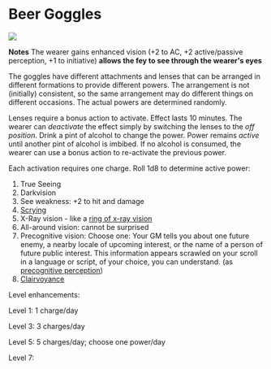# Beer Goggles

![](https://i.imgur.com/aitlVw6.jpg)

**Notes**
The wearer gains enhanced vision (+2 to AC, +2 active/passive perception, +1 to initiative) **allows the fey to see through the wearer's eyes**

The goggles have different attachments and lenses that can be arranged in different formations to provide different powers. The arrangement is not (initially) consistent, so the same arrangement may do different things on different occasions. The actual powers are determined randomly.

Lenses require a bonus action to activate. Effect lasts 10 minutes. The wearer can *deactivate* the effect simply by switching the lenses to the *off position*. Drink a pint of alcohol to change the power. Power remains *active* until another pint of alcohol is imbibed. If no alcohol is consumed, the wearer can use a bonus action to re-activate the previous power. 

Each activation requires one charge. Roll 1d8 to determine active power:

1. True Seeing
1. Darkvision
1. See weakness: +2 to hit and damage
1. [Scrying](https://www.dndbeyond.com/spells/scrying)
1. X-Ray vision - like a [ring of x-ray vision](https://forgottenrealms.fandom.com/wiki/Ring_of_X-ray_vision#:~:text=A%20ring%20of%20X-ray%20vision%20was%20a%20magic,could%20penetrate%20the%20solid%20barrier%20in%20every%20direction.)
1. All-around vision: cannot be surprised
2. Precognitive vision: Choose one: Your GM tells you about one future enemy, a nearby locale of upcoming interest, or the name of a person of future public interest. This information appears scrawled on your scroll in a language or script, of your choice, you can understand. (as [precognitive perception](https://www.dandwiki.com/wiki/Precognitive_Perception_(5e_Spell)))
3. [Clairvoyance](https://www.dndbeyond.com/spells/clairvoyance)



Level enhancements:

Level 1: 1 charge/day

Level 3: 3 charges/day

Level 5: 5 charges/day; choose one power/day

Level 7:



